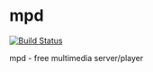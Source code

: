 # mpd

[![Build Status](https://travis-ci.org/UnitedRPMs/mpd.svg?branch=master)](https://travis-ci.org/UnitedRPMs/mpd)

mpd - free multimedia server/player

